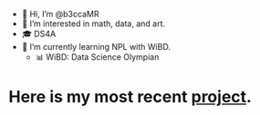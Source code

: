 - 👋 Hi, I’m @b3ccaMR
- 👀 I’m interested in math, data, and art.
- 🎓 DS4A
- 🌱 I’m currently learning NPL with WiBD.
     - 📊 WiBD: Data Science Olympian


# Here is my most recent [project](https://sites.google.com/view/beccamr/ds4a-project).
